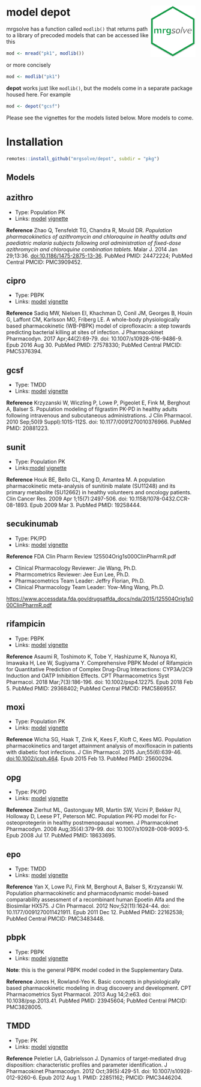 
# model depot <img src = "vignette/img/mrgsolve_hex.png" align="right" width="120px"></img>

mrgsolve has a function called `modlib()` that returns path to a library
of precoded models that can be accessed like this

``` r
mod <- mread("pk1", modlib())
```

or more concisely

``` r
mod <- modlib("pk1")
```

**depot** works just like `modlib()`, but the models come in a separate
package housed here. For example

``` r
mod <- depot("gcsf")
```

Please see the vignettes for the models listed below. More models to
come.

# Installation

``` r
remotes::install_github("mrgsolve/depot", subdir = "pkg")
```

## Models

## azithro

- Type: Population PK
- Links: [model](pkg/inst/models/azithro.cpp)
  [vignette](vignette/azithro.md)

**Reference** Zhao Q, Tensfeldt TG, Chandra R, Mould DR. *Population
pharmacokinetics of azithromycin and chloroquine in healthy adults and
paediatric malaria subjects following oral administration of fixed-dose
azithromycin and chloroquine combination tablets*. Malar J. 2014 Jan
29;13:36. <doi:10.1186/1475-2875-13-36>. PubMed PMID: 24472224; PubMed
Central PMCID: PMC3909452.

## cipro

- Type: PBPK
- Links: [model](pkg/inst/models/cipro.cpp)
  [vignette](vignette/cipro.md)

**Reference** Sadiq MW, Nielsen EI, Khachman D, Conil JM, Georges B,
Houin G, Laffont CM, Karlsson MO, Friberg LE. A whole-body
physiologically based pharmacokinetic (WB-PBPK) model of ciprofloxacin:
a step towards predicting bacterial killing at sites of infection. J
Pharmacokinet Pharmacodyn. 2017 Apr;44(2):69-79. doi:
10.1007/s10928-016-9486-9. Epub 2016 Aug 30. PubMed PMID: 27578330;
PubMed Central PMCID: PMC5376394.

## gcsf

- Type: TMDD
- Links: [model](pkg/inst/models/gcsf.cpp) [vignette](vignette/gcsf.md)

**Reference** Krzyzanski W, Wiczling P, Lowe P, Pigeolet E, Fink M,
Berghout A, Balser S. Population modeling of filgrastim PK-PD in healthy
adults following intravenous and subcutaneous administrations. J Clin
Pharmacol. 2010 Sep;50(9 Suppl):101S-112S. doi:
10.1177/0091270010376966. PubMed PMID: 20881223.

## sunit

- Type: Population PK
- Links:[model](pkg/inst/models/sunit.cpp) [vignette](vignette/sunit.md)

**Reference** Houk BE, Bello CL, Kang D, Amantea M. A population
pharmacokinetic meta-analysis of sunitinib malate (SU11248) and its
primary metabolite (SU12662) in healthy volunteers and oncology
patients. Clin Cancer Res. 2009 Apr 1;15(7):2497-506. doi:
10.1158/1078-0432.CCR-08-1893. Epub 2009 Mar 3. PubMed PMID: 19258444.

## secukinumab

- Type: PK/PD
- Links: [model](pkg/inst/models/secukinumab.cpp)
  [vignette](vignette/secukinumab.md)

**Reference** FDA Clin Pharm Review 125504Orig1s000ClinPharmR.pdf

- Clinical Pharmacology Reviewer: Jie Wang, Ph.D.
- Pharmcometrics Reviewer: Jee Eun Lee, Ph.D.
- Pharmacometrics Team Leader: Jeffry Florian, Ph.D.
- Clinical Pharmacology Team Leader: Yow-Ming Wang, Ph.D.

<https://www.accessdata.fda.gov/drugsatfda_docs/nda/2015/125504Orig1s000ClinPharmR.pdf>

## rifampicin

- Type: PBPK
- Links: [model](pkg/inst/models/rifampicin.cpp)
  [vignette](vignette/rifampicin.md)

**Reference** Asaumi R, Toshimoto K, Tobe Y, Hashizume K, Nunoya KI,
Imawaka H, Lee W, Sugiyama Y. Comprehensive PBPK Model of Rifampicin for
Quantitative Prediction of Complex Drug-Drug Interactions: CYP3A/2C9
Induction and OATP Inhibition Effects. CPT Pharmacometrics Syst
Pharmacol. 2018 Mar;7(3):186-196. doi: 10.1002/psp4.12275. Epub 2018 Feb
5. PubMed PMID: 29368402; PubMed Central PMCID: PMC5869557.

## moxi

- Type: Population PK
- Links: [model](pkg/inst/models/moxi.cpp) [vignette](vignette/moxi.md)

**Reference** Wicha SG, Haak T, Zink K, Kees F, Kloft C, Kees MG.
Population pharmacokinetics and target attainment analysis of
moxifloxacin in patients with diabetic foot infections. J Clin
Pharmacol. 2015 Jun;55(6):639-46. <doi:10.1002/jcph.464>. Epub 2015 Feb
13. PubMed PMID: 25600294.

## opg

- Type: PK/PD
- Links: [model](pkg/inst/models/opg.cpp) [vignette](vignette/opg.md)

**Reference** Zierhut ML, Gastonguay MR, Martin SW, Vicini P, Bekker PJ,
Holloway D, Leese PT, Peterson MC. Population PK-PD model for
Fc-osteoprotegerin in healthy postmenopausal women. J Pharmacokinet
Pharmacodyn. 2008 Aug;35(4):379-99. doi: 10.1007/s10928-008-9093-5. Epub
2008 Jul 17. PubMed PMID: 18633695.

## epo

- Type: TMDD
- Links: [model](pkg/inst/models/epo.cpp) [vignette](vignette/epo.md)

**Reference** Yan X, Lowe PJ, Fink M, Berghout A, Balser S, Krzyzanski
W. Population pharmacokinetic and pharmacodynamic model-based
comparability assessment of a recombinant human Epoetin Alfa and the
Biosimilar HX575. J Clin Pharmacol. 2012 Nov;52(11):1624-44. doi:
10.1177/0091270011421911. Epub 2011 Dec 12. PubMed PMID: 22162538;
PubMed Central PMCID: PMC3483448.

## pbpk

- Type: PBPK
- Links: [model](pkg/inst/models/pbpk.cpp) [vignette](vignette/pbpk.md)

**Note**: this is the general PBPK model coded in the Supplementary
Data.

**Reference** Jones H, Rowland-Yeo K. Basic concepts in physiologically
based pharmacokinetic modeling in drug discovery and development. CPT
Pharmacometrics Syst Pharmacol. 2013 Aug 14;2:e63. doi:
10.1038/psp.2013.41. PubMed PMID: 23945604; PubMed Central PMCID:
PMC3828005.

## TMDD

- Type: PK
- Links: [model](pkg/inst/models/tmdd.cpp) [vignette](vignette/tmdd.md)

**Reference** Peletier LA, Gabrielsson J. Dynamics of target-mediated
drug disposition: characteristic profiles and parameter identification.
J Pharmacokinet Pharmacodyn. 2012 Oct;39(5):429-51. doi:
10.1007/s10928-012-9260-6. Epub 2012 Aug 1. PMID: 22851162; PMCID:
PMC3446204.
